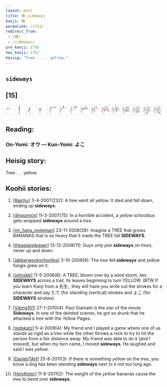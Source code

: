 ```yaml
---
layout: post
title: 横 sideways
kanji: 横
permalink: /1751/
redirect_from:
 - /横/
 - /sideways/
pre_kanji: 1750
nex_kanji: 1752
heisig: "Tree . . . yellow."
---
```


## `sideways`

## [15]

<div class="stroke"><img src="../images/E6A8AA.png" /></div>

## Reading:

### On-Yomi: オウ &mdash; Kun-Yomi: よこ

## Heisig story:

Tree . . . yellow.

## Koohii stories:

1) [<a href="http://kanji.koohii.com/profile/Raichu">Raichu</a>] 3-4-2007(232): A tree went all yellow. It died and fell down, ending up<strong> sideways</strong>.

2) [<a href="http://kanji.koohii.com/profile/dingomick">dingomick</a>] 11-3-2007(75): In a horrible accident, a <em>yellow</em> schoolbus gets wrapped <strong>sideways</strong> around a <em>tree</em>.

3) [<a href="http://kanji.koohii.com/profile/mr_hans_moleman">mr_hans_moleman</a>] 23-11-2008(28): Imagine a TREE that grows BANANAS that is so heavy that it made the TREE fall<strong> SIDEWAYS</strong>.

4) [<a href="http://kanji.koohii.com/profile/theasianpleaser">theasianpleaser</a>] 13-12-2008(11): Guys only <em>pee</em><strong> sideways</strong> on <em>trees</em>, never up and down.

5) [<a href="http://kanji.koohii.com/profile/jabberwockychortles">jabberwockychortles</a>] 3-10-2009(8): The <em>tree</em> fell<strong> sideways</strong> and <em>yellow</em> fungis grew on it.

6) [<a href="http://kanji.koohii.com/profile/johnskb">johnskb</a>] 11-5-2006(6): A TREE, blown over by a wind storm, lies<strong> SIDEWAYS</strong> across a trail, its leaves beginning to turn YELLOW. (BTW If you learn Kanji from a 先生 , they will have you write out the strokes for a character and say たて (for standing (vertical) strokes and よこ (for<strong> SIDEWAYS</strong> strokes).

7) [<a href="http://kanji.koohii.com/profile/Viking101">Viking101</a>] 27-1-2010(4): Paul Giamatti is the star of the movie<strong> Sideways</strong>. In one of the deleted scenes, he got so drunk that he attacked a <em>tree</em> with the <em>Yellow</em> Pages.

8) [<a href="http://kanji.koohii.com/profile/redskatz">redskatz</a>] 5-4-2009(4): My friend and I played a game where one of us stands as rigid as a <em>tree</em> while the other throws a rock to try to hit the person from a fair distance away. My friend was able to do it (and I missed), but when my turn came, I moved <strong>sideways</strong>. He laughed and said I was <em>yellow</em>.

9) [<a href="http://kanji.koohii.com/profile/DanieljTAH">DanieljTAH</a>] 25-8-2011(3): If there is something <em>yellow</em> on the <em>tree</em>, you know a dog has been standing <strong>sideways</strong> next to it not too long ago.

10) [<a href="http://kanji.koohii.com/profile/HolyKotor">HolyKotor</a>] 11-8-2011(2): The weight of the <em>yellow</em> bananas cause the <em>tree</em> to bend over <strong>sideways</strong>.
